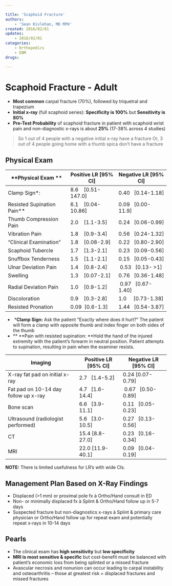 ```yaml
---

title: 'Scaphoid Fracture'
authors:
    - 'Sean Kivlehan, MD MPH'
created: 2016/02/01
updates:
    - 2016/02/01
categories:
    - Orthopedics
    - EBM
drugs: 

---
```



# Scaphoid Fracture - Adult

-   **Most common** carpal fracture (70%), followed by triquetral and trapezium
-   **Initial x-ray** (full scaphoid series): **Specificity is 100%** but **Sensitivity is 80%**
-   **Pre-Test Probability** of scaphoid fracture in patient with scaphoid wrist pain and non-diagnostic x-rays is about **25%** (17-38% across 4 studies)

>  So 1 out of 4 people with a negative initial x-ray have a fracture
>  Or, 3 out of 4 people going home with a thumb spica don’t have a fracture

## Physical Exam

| **Physical Exam ** | Positive LR \[95% CI\] | Negative LR \[95% CI\] |
|-------------------------------|-----------------------|----------------------|
| Clamp Sign\*:                 | 8.6    \[0.51-147.0\] | 0.40   \[0.14-1.18\] |
| Resisted Supination Pain\*\*  | 6.1    \[0.04-10.86\] | 0.09   \[0.00-11.9\] |
| Thumb Compression Pain        | 2.0    \[1.1-3.5\]    | 0.24   \[0.06-0.99\] |
| Vibration Pain                | 1.8    \[0.9-3.4\]    | 0.56   \[0.24-1.32\] |
| “Clinical Examination”        | 1.8    \[0.08-2.9\]   | 0.22   \[0.80-2.90\] |
| Scaphoid Tubercle             | 1.7    \[1.3-2.1\]    | 0.23   \[0.09-0.56\] |
| Snuffbox Tenderness           | 1.5    \[1.1-2.1\]    | 0.15   \[0.05-0.43\] |
| Ulnar Deviation Pain          | 1.4    \[0.8-2.4\]    |  0.53   \[0.13- &gt;1\] |
| Swelling                      | 1.3    \[0.07-2.1\]   | 0.76   \[0.36-1.48\] |
| Radial Deviation Pain         | 1.0    \[0.9-1.2\]    |  0.97   \[0.67-1.40\] |
| Discoloration                 | 0.9    \[0.3-2.8\]    | 1.0     \[0.73-1.38\] |
| Resisted Pronation            | 0.09  \[0.6-1.3\]     | 1.44   \[0.54-3.87\] |




-    \***Clamp Sign:** Ask the patient “Exactly where does it hurt?” The patient will form a clamp with opposite thumb and index finger on both sides of the thumb
-   \*\* **Pain with resisted supination: **Hold the hand of the injured extremity with the patient’s forearm in neutral position. Patient attempts to supination, resulting in pain when the examiner resists.

| **Imaging** | Positive LR \[95% CI\] | Negative LR \[95% CI\] |
|-------------|------------------------|------------------------|
| X-ray fat pad on initial x-ray        | 2.7   \[1.4-5.2\]     | 0.24 \[0.07-0.79\]    |
| Fat pad on 10-14 day follow up x-ray  | 4.7   \[1.6-14.4\]    |  0.67   \[0.50-0.89\] |
| Bone scan                             | 6.6   \[3.9-11.1\]    | 0.11   \[0.05-0.23\]  |
| Ultrasound (radiologist performed)    | 5.6   \[3.0-10.5\]    | 0.27   \[0.13-0.56\]  |
| CT                                    | 15.4 \[8.8-27.0\]     | 0.23   \[0.16-0.34\]  |
| MRI                                   | 22.0 \[11.9-40.1\]    | 0.09   \[0.04-0.19\]  |

**NOTE:** There is limited usefulness for LR’s with wide CIs.

## Management Plan Based on X-Ray Findings

-   Displaced (&gt;1 mm) or proximal pole fx à Ortho/Hand consult in ED
-   Non- or minimally displaced fx à Splint & Ortho/Hand follow up in 5-7 days
-   Suspected fracture but non-diagnostics x-rays à Splint & primary care physician or Ortho/Hand follow up for repeat exam and potentially repeat x-rays in 10-14 days

## Pearls

-   The clinical exam has **high sensitivity** but **low specificity**
-   **MRI is most sensitive & specific** but cost-benefit must be balanced with patient’s economic loss from being splinted or a missed fracture
-   Avascular necrosis and nonunion can occur leading to carpal instability and osteoarthritis – those at greatest risk = displaced fractures and missed fractures
